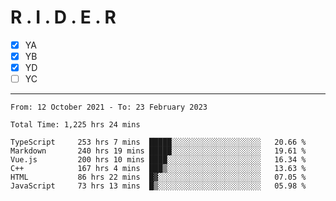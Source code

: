 # R . I . D . E . R

- [x] YA
- [x] YB
- [x] YD
- [ ] YC

---

<!--START_SECTION:waka-->

```text
From: 12 October 2021 - To: 23 February 2023

Total Time: 1,225 hrs 24 mins

TypeScript     253 hrs 7 mins  █████░░░░░░░░░░░░░░░░░░░░   20.66 %
Markdown       240 hrs 19 mins █████░░░░░░░░░░░░░░░░░░░░   19.61 %
Vue.js         200 hrs 10 mins ████░░░░░░░░░░░░░░░░░░░░░   16.34 %
C++            167 hrs 4 mins  ███▒░░░░░░░░░░░░░░░░░░░░░   13.63 %
HTML           86 hrs 22 mins  █▓░░░░░░░░░░░░░░░░░░░░░░░   07.05 %
JavaScript     73 hrs 13 mins  █▒░░░░░░░░░░░░░░░░░░░░░░░   05.98 %
```

<!--END_SECTION:waka-->
